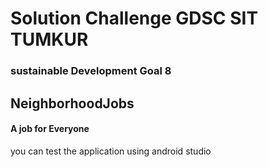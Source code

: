 # Solution Challenge GDSC SIT TUMKUR
### sustainable Development Goal 8

## NeighborhoodJobs
#### A job for Everyone

you can test the application using android studio
